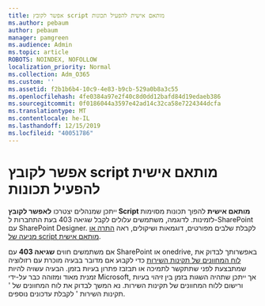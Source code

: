 ```yaml
---
title: אפשר לקובץ script מותאם אישית להפעיל תכונות
ms.author: pebaum
author: pebaum
manager: pamgreen
ms.audience: Admin
ms.topic: article
ROBOTS: NOINDEX, NOFOLLOW
localization_priority: Normal
ms.collection: Adm_O365
ms.custom: ''
ms.assetid: f2b1b6b4-10c9-4e83-b9cb-529a0b8a3c55
ms.openlocfilehash: 4fe0384a97e2f40c8d0dd12bafd84d19edaeb386
ms.sourcegitcommit: 0f0186044a3597e42ad14c32ca58e7224344dcfa
ms.translationtype: MT
ms.contentlocale: he-IL
ms.lasthandoff: 12/15/2019
ms.locfileid: "40051786"
---
```

# <a name="allow-custom-script-to-enable-features"></a>אפשר לקובץ script מותאם אישית להפעיל תכונות

ייתכן שמנהלים יצטרכו **לאפשר לקובץ Script מותאם אישית** להפוך תכונות מסוימות לזמינות. לדוגמה, משתמשים עלולים לקבל שגיאה 403 בעת התחברות ל-SharePoint עם SharePoint Designer. לקבלת שלבים מפורטים, דוגמאות ושיקולים, ראה [התרה או מניעה של script מותאם אישית](https://docs.microsoft.com/sharepoint/allow-or-prevent-custom-script).

אם משתמשים חווים **שגיאה 403** עם SharePoint או onedrive, באפשרותך לבדוק את [לוח המחוונים של תקינות השירות](https://admin.microsoft.com/AdminPortal/Home#/servicehealth) כדי לקבוע אם מדובר בבעיה מוכרת עם רזולוציה שמתבצעת לפני שתתקשר לתמיכה או תבזבז פתרון בעיות בזמן. הבעיה עשויה להיות זמנית מאוד ומזוהה כבר על-ידי Microsoft, אך ייתכן שתהיה השגות בזמן בין זיהוי בעיות ורישום ללוח המחוונים של תקינות השירות. נא המשך לבדוק את לוח המחוונים של ' תקינות השירות ' לקבלת עדכונים נוספים.

